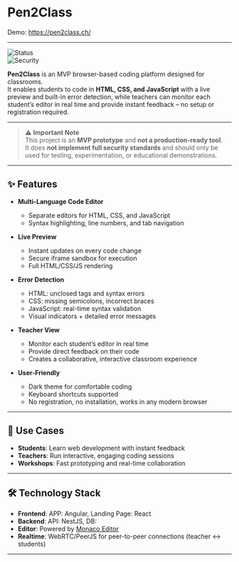 # Pen2Class

Demo: https://pen2class.ch/

---

![Status](https://img.shields.io/badge/status-MVP-orange)  
![Security](https://img.shields.io/badge/security-not%20production%20ready-red)

**Pen2Class** is an MVP browser-based coding platform designed for classrooms.  
It enables students to code in **HTML, CSS, and JavaScript** with a live preview and built-in error detection, while teachers can monitor each student’s editor in real time and provide instant feedback – no setup or registration required.

---

> ⚠️ **Important Note**  
> This project is an **MVP prototype** and **not a production-ready tool**.  
> It does **not implement full security standards** and should only be used for testing, experimentation, or educational demonstrations.

---


## ✨ Features

- **Multi-Language Code Editor**
  - Separate editors for HTML, CSS, and JavaScript
  - Syntax highlighting, line numbers, and tab navigation

- **Live Preview**
  - Instant updates on every code change
  - Secure iframe sandbox for execution
  - Full HTML/CSS/JS rendering

- **Error Detection**
  - HTML: unclosed tags and syntax errors
  - CSS: missing semicolons, incorrect braces
  - JavaScript: real-time syntax validation
  - Visual indicators + detailed error messages

- **Teacher View**
  - Monitor each student’s editor in real time
  - Provide direct feedback on their code
  - Creates a collaborative, interactive classroom experience

- **User-Friendly**
  - Dark theme for comfortable coding
  - Keyboard shortcuts supported
  - No registration, no installation, works in any modern browser

---

## 🚀 Use Cases

- **Students**: Learn web development with instant feedback
- **Teachers**: Run interactive, engaging coding sessions
- **Workshops**: Fast prototyping and real-time collaboration

---

## 🛠 Technology Stack

- **Frontend**: APP: Angular, Landing Page: React
- **Backend**: API: NestJS, DB: 
- **Editor**: Powered by [Monaco Editor](https://microsoft.github.io/monaco-editor/)
- **Realtime**: WebRTC/PeerJS for peer-to-peer connections (teacher ↔ students)

---
